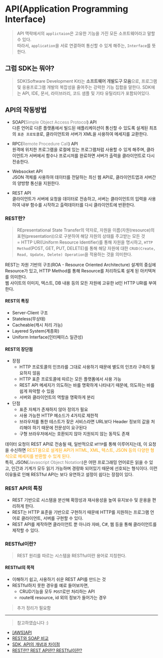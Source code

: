 # API(Application Programming Interface)

> API 맥락에서의 `applictaion`은 고유한 기능을 가진 모든 소프트웨어라고 말할 수 있다. <br />따라서, `application`을 서로 연결하여 통신할 수 있게 해주는, `Interface`를 뜻한다.

## 그럼 SDK는 뭐야?

> SDK(Software Development Kit)는 **소프트웨어 개발도구 모음**으로, 프로그램 및 응용프로그램 개발의 복잡성을 줄여주는 강력한 기능 집합을 말한다. SDK에는 API, IDE, 문서, 라이브러리, 코드 샘플 및 기타 유틸리티가 포함되어있다.

## API의 작동방법

- SOAP(<span style="color: #888">Simple Object Access Protocol</span>) API<br />
  다른 언어로 다른 플랫폼에서 빌드된 애플리케이션이 통신할 수 있도록 설계된 최초의 `표준 프로토콜`로, 클라이언트와 서버가 XML을 사용하여 메세지를 교환한다.

- RPC(<span style="color: #888">Remote Procedure Call</span>) API<br />
  원격에 위치한 프로그램을 로컬에 있는 프로그램처럼 사용할 수 있게 해주며, 클라이언트가 서버에서 함수나 프로시저를 완료하면 서버가 출력을 클라이언트로 다시 전송한다.

- Websocket API<br />
  JSON 객체를 사용하여 데이터를 전달하는 최신 웹 API로, 클라이언트앱과 서버간의 양방향 통신을 지원한다.

- REST API<br />
  클라이언트가 서버에 요청을 데이터로 전송하고, 서버는 클라이언트의 입력을 사용하여 내부 함수를 시작하고 출력데이터를 다시 클라이언트에 반환한다.

### REST란?

> REpresentational State Transfer의 약자로, 자원을 이름(자원(resource)의 표현(presentation))으로 구분하여 해당 자원의 상태를 주고받는 모든 것<Br />
> = HTTP URI(Uniform Resource Identifier)를 통해 자원을 명시하고, `HTTP Method`(POST, GET, PUT, DELETE)를 통해 해당 자원에 대한 `CRUD(Create, Read, Update, Delete) Operation`을 적용하는 것을 의미한다.

REST는 자원 기반의 구조(ROA - Resource Oriented Architecture) 설계의 중심에 Resource가 있고, HTTP Method를 통해 Resource를 처리하도록 설계 된 아키텍쳐를 의미한다.<br />
웹 사이트의 이미지, 텍스트, DB 내용 등의 모든 자원에 고유한 id인 HTTP URI를 부여한다.

#### REST의 특징

- Server-Client 구조
- Stateless(무상태)
- Cacheable(캐시 처리 가능)
- Layered System(계층화)
- Uniform Interface(인터페이스 일관성)

#### REST의 장단점

- 장점
  - HTTP 프로토콜의 인프라를 그대로 사용하기 때문에 별도의 인프라 구축이 필요하지 않음
  - HTTP 표준 프로토콜에 따르는 모든 플랫폼에서 사용 가능
  - REST API 메세지가 의도하는 바를 명확하게 나타내기 때문에, 의도하는 바를 쉽게 파악할 수 있음
  - 서버와 클라이언트의 역할을 명확하게 분리
- 단점
  - 표준 자체가 존재하지 않아 정의가 필요
  - 사용 가능한 HTTP 메소드가 4가지로 제한적
  - 브라우저를 통한 테스트가 잦은 서비스라면 URL보다 Header 정보의 값을 처리해야 하기 때문에 전문성이 요구된다
  - 구형 브라우저에서는 호환되지 않아 지원되지 않는 동작도 존재

데이터 요청이 REST API로 전송될 때, 일반적으로 `HTTP`를 통해 이루어지는데, 이 요청을 수신하면 <span style="color: orange">REST용으로 설계된 API가 HTML, XML, 텍스트, JSON 등의 다양한 형식으로 메세지를 반환할 수 있게 된다.</span><br />
특히, JSON(<span style="color: #888">Javascript Object Notation</span>)은 어떤 프로그래밍 언어로든 읽을 수 있고, 인간과 기계가 모두 읽기 가능하며 경량화 되어있기 때문에 선호되는 형식이다. 이런 이유들로 인해 RESTful API는 보다 유연하고 설정이 쉽다는 장점이 있다.

### REST API의 특징

- REST 기반으로 시스템을 분산해 확장성과 재사용성을 높여 유지보수 및 운용을 편리하게 한다.
- REST는 HTTP 표준을 기반으로 구현하기 때문에 HTTP를 지원하는 프로그램 언어로 클라이언트, 서버를 구현할 수 있다.
- REST API를 제작하면 클라이언트 뿐 아니라 자바, C#, 웹 등을 통해 클라이언트를 제작할 수 있다.

### RESTful이란?

> REST 원리를 따르는 시스템을 RESTful이란 용어로 지칭한다.

#### RESTful의 목적

- 이해하기 쉽고, 사용하기 쉬운 REST API를 만드는 것
- RESTful하지 못한 경우를 예로 들어보자면,
  - CRUD기능을 모두 `POST`로만 처리하는 API
  - route에 resource, id 외의 정보가 들어가는 경우

> 추가 정리가 필요함

---

> 참고하였습니다 :)

- [[AWS]API](https://aws.amazon.com/ko/what-is/api/)
- [REST와 SOAP 비교](https://www.redhat.com/ko/topics/integration/whats-the-difference-between-soap-rest)
- [SDK, API의 개념과 차이점](https://doozi0316.tistory.com/entry/SDK-API%EC%9D%98-%EA%B0%9C%EB%85%90%EA%B3%BC-%EC%B0%A8%EC%9D%B4%EC%A0%90)
- [REST란? REST API란? RESTful이란?](https://gmlwjd9405.github.io/2018/09/21/rest-and-restful.html)
